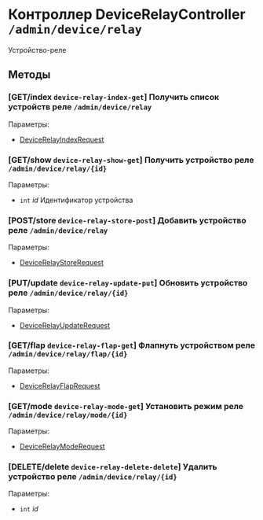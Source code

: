 # Контроллер DeviceRelayController `/admin/device/relay`

Устройство-реле

## Методы

### [GET/index `device-relay-index-get`] Получить список устройств реле `/admin/device/relay`

Параметры: 

- [DeviceRelayIndexRequest](../OBJECT.md#DeviceRelayIndexRequest) 

### [GET/show `device-relay-show-get`] Получить устройство реле `/admin/device/relay/{id}`

Параметры: 

- `int` *id* Идентификатор устройства

### [POST/store `device-relay-store-post`] Добавить устройство реле `/admin/device/relay`

Параметры: 

- [DeviceRelayStoreRequest](../OBJECT.md#DeviceRelayStoreRequest) 

### [PUT/update `device-relay-update-put`] Обновить устройство реле `/admin/device/relay/{id}`

Параметры: 

- [DeviceRelayUpdateRequest](../OBJECT.md#DeviceRelayUpdateRequest) 

### [GET/flap `device-relay-flap-get`] Флапнуть устройством реле `/admin/device/relay/flap/{id}`

Параметры: 

- [DeviceRelayFlapRequest](../OBJECT.md#DeviceRelayFlapRequest) 

### [GET/mode `device-relay-mode-get`] Установить режим реле `/admin/device/relay/mode/{id}`

Параметры: 

- [DeviceRelayModeRequest](../OBJECT.md#DeviceRelayModeRequest) 

### [DELETE/delete `device-relay-delete-delete`] Удалить устройство реле `/admin/device/relay/{id}`

Параметры: 

- `int` *id*
